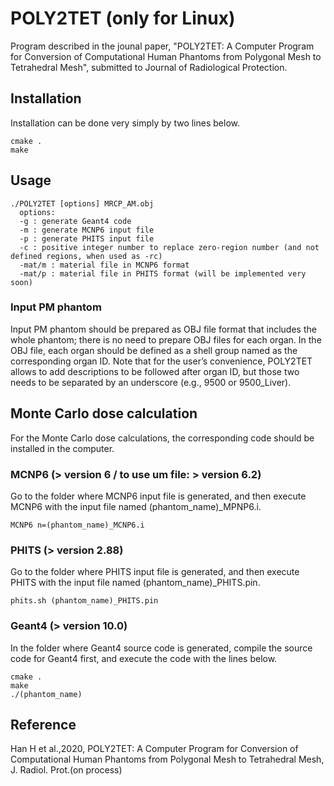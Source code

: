 # POLY2TET (only for Linux)
Program described in the jounal paper, "POLY2TET: A Computer Program for Conversion of Computational Human Phantoms from Polygonal Mesh to Tetrahedral Mesh", submitted to Journal of Radiological Protection.

## Installation
Installation can be done very simply by two lines below.
```
cmake .
make
```
## Usage
```
./POLY2TET [options] MRCP_AM.obj
  options:
  -g : generate Geant4 code
  -m : generate MCNP6 input file
  -p : generate PHITS input file
  -c : positive integer number to replace zero-region number (and not defined regions, when used as -rc)
  -mat/m : material file in MCNP6 format
  -mat/p : material file in PHITS format (will be implemented very soon)
```
### Input PM phantom
Input PM phantom should be prepared as OBJ file format that includes the whole phantom; there is no need to prepare OBJ files for each organ. In the OBJ file, each organ should be defined as a shell group named as the corresponding organ ID. Note that for the user’s convenience, POLY2TET allows to add descriptions to be followed after organ ID, but those two needs to be separated by an underscore (e.g., 9500 or 9500_Liver).
## Monte Carlo dose calculation
For the Monte Carlo dose calculations, the corresponding code should be installed in the computer.
### MCNP6 (> version 6 / to use um file: > version 6.2)
Go to the folder where MCNP6 input file is generated, and then execute MCNP6 with the input file named (phantom_name)_MPNP6.i. 
```
MCNP6 n=(phantom_name)_MCNP6.i
```
### PHITS (> version 2.88)
Go to the folder where PHITS input file is generated, and then execute PHITS with the input file named (phantom_name)_PHITS.pin. 
```
phits.sh (phantom_name)_PHITS.pin
```
### Geant4 (> version 10.0)
In the folder where Geant4 source code is generated, compile the source code for Geant4 first, and execute the code with the lines below.
```
cmake .
make
./(phantom_name)
```
## Reference
Han H et al.,2020, POLY2TET: A Computer Program for Conversion of Computational Human Phantoms from Polygonal Mesh to Tetrahedral Mesh, J. Radiol. Prot.(on process)
